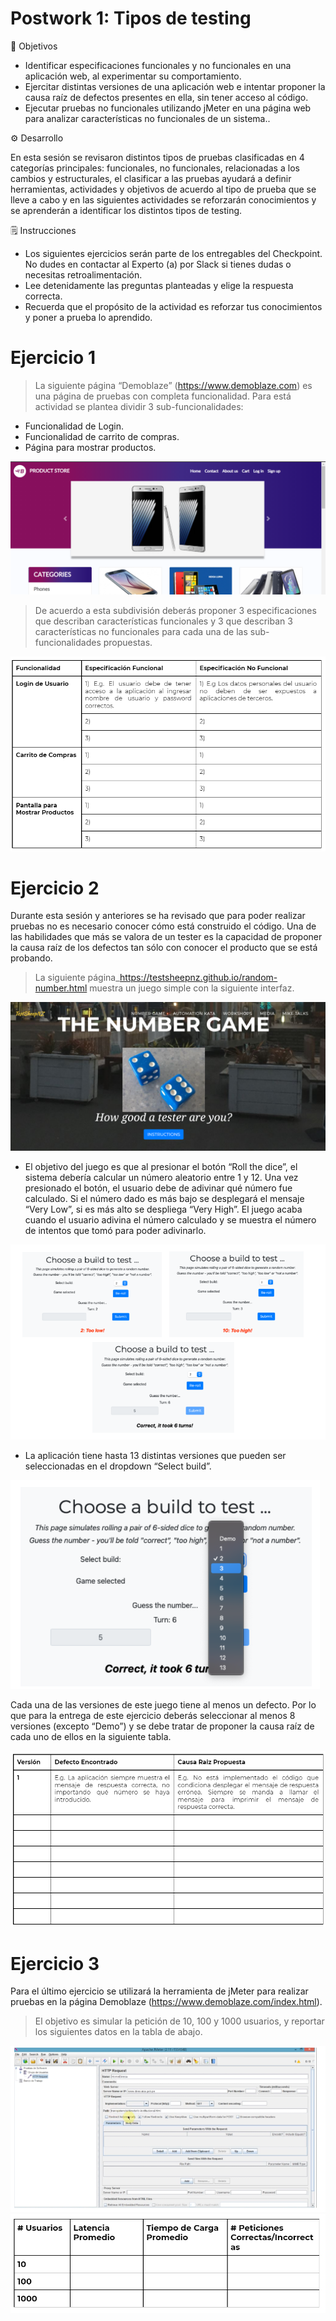 # Postwork 1: Tipos de testing

🎯 Objetivos

- Identificar especificaciones funcionales y no funcionales en una aplicación web, al experimentar su comportamiento.
- Ejercitar distintas versiones de una aplicación web e intentar proponer la causa raíz de defectos presentes en ella, sin tener acceso al código.
- Ejecutar pruebas no funcionales utilizando jMeter en una página web para analizar características no funcionales de un sistema..


⚙ Desarrollo

En esta sesión se revisaron distintos tipos de pruebas clasificadas en 4 categorías principales: funcionales, no funcionales, relacionadas a los cambios y estructurales, el clasificar a las pruebas ayudará a definir herramientas, actividades y objetivos de acuerdo al tipo de prueba que se lleve a cabo y en las siguientes actividades se reforzarán conocimientos y se aprenderán a identificar los distintos tipos de testing.


🗒️ Instrucciones

- Los siguientes ejercicios serán parte de los entregables del Checkpoint. No dudes en contactar al Experto (a) por Slack si tienes dudas o necesitas retroalimentación. 
- Lee detenidamente las preguntas planteadas y elige la respuesta correcta.
- Recuerda que el propósito de la actividad es reforzar tus conocimientos y poner a prueba lo aprendido.



# Ejercicio 1

> La siguiente página “Demoblaze” (https://www.demoblaze.com) es una página de pruebas con completa funcionalidad. Para está actividad se plantea dividir 3 sub-funcionalidades: 

- Funcionalidad de Login.
- Funcionalidad de carrito de compras.
- Página para mostrar productos.

<img src="https://github.com/beduExpert/SW-Testing-Fundamentals-2021/blob/main/Sesion-04/Postwork/assets/post1.png">

> De acuerdo a esta subdivisión deberás proponer 3 especificaciones que describan características funcionales y 3 que describan 3 características no funcionales para cada una de las sub-funcionalidades propuestas.

<img src="https://github.com/beduExpert/SW-Testing-Fundamentals-2021/blob/main/Sesion-04/Postwork/assets/post2.png">

# Ejercicio 2

Durante esta sesión y anteriores se ha revisado que para poder realizar pruebas no es necesario conocer cómo está construido el código. Una de las habilidades que más se valora de un tester es la capacidad de proponer la causa raíz de los defectos tan sólo con conocer el producto que se está probando. 

> La siguiente página_https://testsheepnz.github.io/random-number.html   muestra un juego simple con la siguiente interfaz.

<img src="https://github.com/beduExpert/SW-Testing-Fundamentals-2021/blob/main/Sesion-04/Postwork/assets/post3.png">

- El objetivo del juego es que al presionar el botón “Roll the dice”, el sistema debería calcular un número aleatorio entre 1 y 12. Una vez presionado el botón, el usuario debe de adivinar qué número fue calculado. Si el número dado es más bajo se desplegará el mensaje “Very Low”, si es más alto se despliega “Very High”. El juego acaba cuando el usuario adivina el número calculado y se muestra el número de intentos que tomó para poder adivinarlo.

<img src="https://github.com/beduExpert/SW-Testing-Fundamentals-2021/blob/main/Sesion-04/Postwork/assets/post4.png">

- La aplicación tiene hasta 13 distintas versiones que pueden ser seleccionadas en el dropdown “Select build”.

<img src="https://github.com/beduExpert/SW-Testing-Fundamentals-2021/blob/main/Sesion-04/Postwork/assets/post5.png">

Cada una de las versiones de este juego tiene al menos un defecto. Por lo que para la entrega de este ejercicio deberás seleccionar al menos 8 versiones (excepto “Demo”) y se debe tratar de proponer la causa raíz de cada uno de ellos en la siguiente tabla.

<img src="https://github.com/beduExpert/SW-Testing-Fundamentals-2021/blob/main/Sesion-04/Postwork/assets/post6.png">

# Ejercicio 3

Para el último ejercicio se utilizará la herramienta de jMeter para realizar pruebas en la página Demoblaze (https://www.demoblaze.com/index.html). 

> El objetivo es simular la petición de 10, 100 y 1000 usuarios, y reportar los siguientes datos en la tabla de abajo.

<img src="https://github.com/beduExpert/SW-Testing-Fundamentals-2021/blob/main/Sesion-04/Postwork/assets/post7.png">

<img src="https://github.com/beduExpert/SW-Testing-Fundamentals-2021/blob/main/Sesion-04/Postwork/assets/post8.png">
